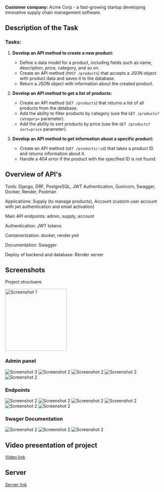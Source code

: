 **Customer company:** Acme Corp - a fast-growing startup developing innovative supply chain management software.

## Description of the Task

### Tasks:

1. **Develop an API method to create a new product:**
   - Define a data model for a product, including fields such as name, description, price, category, and so on.
   - Create an API method (`POST /products`) that accepts a JSON object with product data and saves it to the database.
   - Return a JSON object with information about the created product.

2. **Develop an API method to get a list of products:**
   - Create an API method (`GET /products`) that returns a list of all products from the database.
   - Add the ability to filter products by category (use the `GET /products?category=` parameter).
   - Add the ability to sort products by price (use the `GET /products?sort=price` parameter).

3. **Develop an API method to get information about a specific product:**
   - Create an API method (`GET /products/:id`) that takes a product ID and returns information about it.
   - Handle a 404 error if the product with the specified ID is not found.


## Overview of API's

Tools: Django, DRF, PostgreSQL, JWT Authentication, Gunicorn, Swagger, Docker, Render, Postman

Applications: Supply (to manage products), Account (custom user account with jwt authentication and email activation)

Main API endpoints:
admin, supply, account

Authentication:
JWT tokens

Containerization: docker, render.yml

Documentation: Swagger

Deploy of backend and database: Render server

## Screenshots
Project structuere
<div style="text-align: left;">
    <img src="/screenshots/Screenshot2024-06-12at17.22.41.png" alt="Screenshot 1" width="200"/>
</div>


### Admin panel
![Screenshot 3](/screenshots/Screenshot2024-06-12at16.58.35.png)
![Screenshot 2](/screenshots/Screenshot2024-06-12at16.58.39.png)
![Screenshot 2](/screenshots/Screenshot2024-06-12at16.58.24.png)
![Screenshot 2](/screenshots/Screenshot2024-06-12at16.56.56.png)
![Screenshot 2](/screenshots/Screenshot2024-06-12at16.56.42.png)

### Endpoints
![Screenshot 2](/screenshots/Screenshot2024-06-12at14.59.04.png)
![Screenshot 2](/screenshots/Screenshot2024-06-12at14.58.03.png)
![Screenshot 2](/screenshots/Screenshot2024-06-12at14.55.44.png)
![Screenshot 2](/screenshots/Screenshot2024-06-12at14.55.37.png)
![Screenshot 2](/screenshots/Screenshot2024-06-12at14.55.02.png)
![Screenshot 2](/screenshots/Screenshot2024-06-12at18.20.26.png)


### Swager Documentation
![Screenshot 2](/screenshots/Screenshot2024-06-12at19.11.49.png)
![Screenshot 2](/screenshots/Screenshot2024-06-12at19.12.19.png)
![Screenshot 2](/screenshots/Screenshot2024-06-12at19.12.36.png)


## Video presentation of project

[Video link](https://drive.google.com/drive/folders/1BR_qLzhz5P1JVFfpLAKOqZHvO-NuY4hR)

## Server

[Server link](https://acme-corp.onrender.com)
